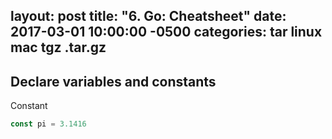 layout: post
title:  "6. Go: Cheatsheet"
date:   2017-03-01 10:00:00 -0500
categories: tar linux mac tgz .tar.gz
---

## Declare variables and constants

Constant
```go
const pi = 3.1416
```
